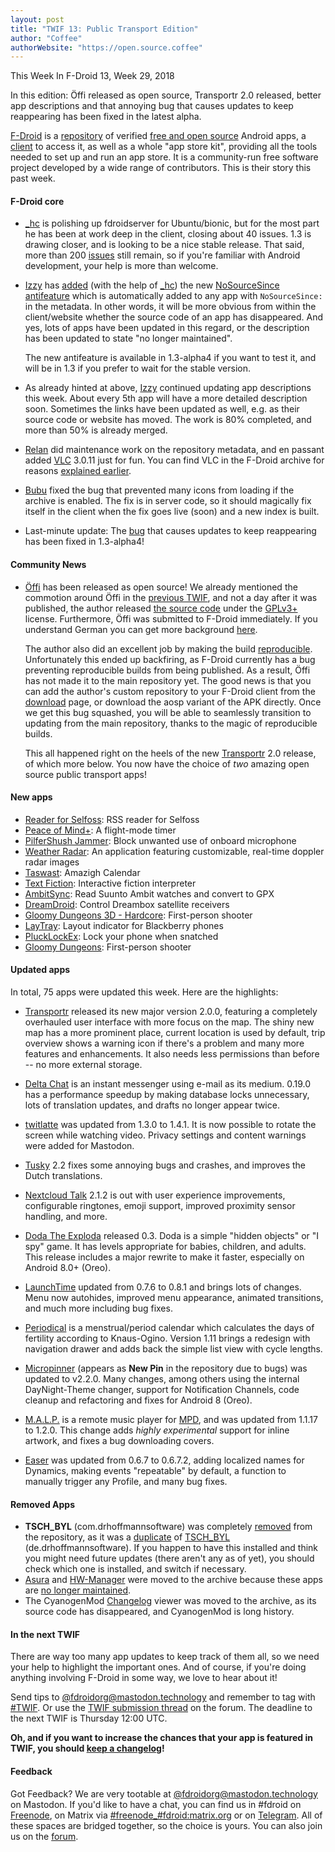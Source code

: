 ```yaml
---
layout: post
title: "TWIF 13: Public Transport Edition"
author: "Coffee"
authorWebsite: "https://open.source.coffee"
---
```


This Week In F-Droid 13, Week 29, 2018

In this edition: Öffi released as open source, Transportr 2.0 released, better app descriptions and that annoying bug that causes updates to keep reappearing has been fixed in the latest alpha.

[F-Droid](https://f-droid.org/) is a [repository](https://f-droid.org/packages/) of verified [free and open source](https://en.wikipedia.org/wiki/Free_and_open-source_software) Android apps, a [client](https://f-droid.org/app/org.fdroid.fdroid) to access it, as well as a whole "app store kit", providing all the tools needed to set up and run an app store. It is a community-run free software project developed by a wide range of contributors. This is their story this past week.

#### F-Droid core

* [_hc](https://forum.f-droid.org/u/hans) is polishing up fdroidserver for Ubuntu/bionic, but for the most part he has been at work deep in the client, closing about 40 issues. 1.3 is drawing closer, and is looking to be a nice stable release. That said, more than 200 [issues](https://gitlab.com/fdroid/fdroidclient/issues) still remain, so if you're familiar with Android development, your help is more than welcome.

* [Izzy](https://forum.f-droid.org/u/izzy) has [added](https://gitlab.com/fdroid/fdroidserver/merge_requests/529) (with the help of [_hc](https://forum.f-droid.org/u/hans)) the new [NoSourceSince antifeature](https://monitor.f-droid.org/anti-feature/NoSourceSince) which is automatically added to any app with `NoSourceSince:` in the metadata. In other words, it will be more obvious from within the client/website whether the source code of an app has disappeared. And yes, lots of apps have been updated in this regard, or the description has been updated to state "no longer maintained".

  The new antifeature is available in 1.3-alpha4 if you want to test it, and will be in 1.3 if you prefer to wait for the stable version.

* As already hinted at above, [Izzy](https://forum.f-droid.org/u/izzy) continued updating app descriptions this week. About every 5th app will have a more detailed description soon. Sometimes the links have been updated as well, e.g. as their source code or website has moved. The work is 80% completed, and more than 50% is already merged.

* [Relan](https://forum.f-droid.org/u/relan) did maintenance work on the repository metadata, and en passant added [VLC](https://f-droid.org/wiki/page/org.videolan.vlc) 3.0.11 just for fun. You can find VLC in the F-Droid archive for reasons [explained earlier](https://f-droid.org/2018/05/11/this-week-in-fdroid-w19.html#whats-happening-in-f-droid).

* [Bubu](https://forum.f-droid.org/u/Bubu) fixed the bug that prevented many icons from loading if the archive is enabled. The fix is in server code, so it should magically fix itself in the client when the fix goes live (soon) and a new index is built.

* Last-minute update: The [bug](https://gitlab.com/fdroid/fdroidclient/1271) that causes updates to keep reappearing has been fixed in 1.3-alpha4!

#### Community News

* [Öffi](https://offi.schildbach.de/) has been released as open source! We already mentioned the commotion around Öffi in the [previous TWIF](https://f-droid.org/2018/07/12/this-week-in-fdroid-w28.html#community-news), and not a day after it was published, the author released [the source code](https://gitlab.com/oeffi/oeffi) under the [GPLv3+](https://spdx.org/licenses/GPL-3.0-or-later.html) license. Furthermore, Öffi was submitted to F-Droid immediately. If you understand German you can get more background [here](https://www.golem.de/news/app-fuer-oeffentlichen-nahverkehr-oeffi-ist-open-source-geworden-1807-135517.html).

  The author also did an excellent job by making the build [reproducible](https://reproducible-builds.org). Unfortunately this ended up backfiring, as F-Droid currently has a bug preventing reproducible builds from being published. As a result, Öffi has not made it to the main repository yet. The good news is that you can add the author's custom repository to your F-Droid client from the [download](https://offi.schildbach.de/download.html) page, or download the aosp variant of the APK directly. Once we get this bug squashed, you will be able to seamlessly transition to updating from the main repository, thanks to the magic of reproducible builds.

  This all happened right on the heels of the new [Transportr](https://f-droid.org/app/de.grobox.liberario) 2.0 release, of which more below. You now have the choice of _two_ amazing open source public transport apps!

#### New apps

* [Reader for Selfoss](https://f-droid.org/app/apps.amine.bou.readerforselfoss): RSS reader for Selfoss
* [Peace of Mind+](https://f-droid.org/app/ca.mudar.fairphone.peaceofmind): A flight-mode timer
* [PilferShush Jammer](https://f-droid.org/app/cityfreqs.com.pilfershushjammer): Block unwanted use of onboard microphone
* [Weather Radar](https://f-droid.org/app/com.danhasting.radar): An application featuring customizable, real-time doppler radar images
* [Taswast](https://f-droid.org/app/com.github.aba2l.taswast): Amazigh Calendar
* [Text Fiction](https://f-droid.org/app/de.onyxbits.textfiction): Interactive fiction interpreter
* [AmbitSync](https://f-droid.org/app/idv.markkuo.ambitsync): Read Suunto Ambit watches and convert to GPX
* [DreamDroid](https://f-droid.org/app/net.reichholf.dreamdroid): Control Dreambox satellite receivers
* [Gloomy Dungeons 3D - Hardcore](https://f-droid.org/app/org.zamedev.gloomydungeons1hardcore.opensource): First-person shooter
* [LayTray](https://f-droid.org/app/space.neothefox.laytray): Layout indicator for Blackberry phones
* [PluckLockEx](https://f-droid.org/app/xyz.iridiumion.plucklockex): Lock your phone when snatched
* [Gloomy Dungeons](https://f-droid.org/app/zame.GloomyDungeons.opensource.game): First-person shooter

#### Updated apps

In total, 75 apps were updated this week. Here are the highlights:

* [Transportr](https://f-droid.org/app/de.grobox.liberario) released its new major version 2.0.0, featuring a completely overhauled user interface with more focus on the map. The shiny new map has a more prominent place, current location is used by default, trip overview shows a warning icon if there's a problem and many more features and enhancements. It also needs less permissions than before -- no more external storage.

* [Delta Chat](https://f-droid.org/app/com.b44t.messenger) is an instant messenger using e-mail as its medium. 0.19.0 has a performance speedup by making database locks unnecessary, lots of translation updates, and drafts no longer appear twice.

* [twitlatte](https://f-droid.org/app/com.github.moko256.twitlatte) was updated from 1.3.0 to 1.4.1. It is now possible to rotate the screen while watching video. Privacy settings and content warnings were added for Mastodon.

* [Tusky](https://f-droid.org/app/com.keylesspalace.tusky) 2.2 fixes some annoying bugs and crashes, and improves the Dutch translations.

* [Nextcloud Talk](https://f-droid.org/app/com.nextcloud.talk2) 2.1.2 is out with user experience improvements, configurable ringtones, emoji support, improved proximity sensor handling, and more.

* [Doda The Exploda](https://f-droid.org/app/com.quaap.dodatheexploda) released 0.3. Doda is a simple "hidden objects" or "I spy" game. It has levels appropriate for babies, children, and adults. This release includes a major rewrite to make it faster, especially on Android 8.0+ (Oreo).

* [LaunchTime](https://f-droid.org/app/com.quaap.launchtime) updated from 0.7.6 to 0.8.1 and brings lots of changes. Menu now autohides, improved menu appearance, animated transitions, and much more including bug fixes.

* [Periodical](https://f-droid.org/app/de.arnowelzel.android.periodical) is a menstrual/period calendar which calculates the days of fertility according to Knaus-Ogino. Version 1.11 brings a redesign with navigation drawer and adds back the simple list view with cycle lengths.

* [Micropinner](https://f-droid.org/app/de.dotwee.micropinner) (appears as **New Pin** in the repository due to bugs) was updated to v2.2.0. Many changes, among others using the internal DayNight-Theme changer, support for Notification Channels, code cleanup and refactoring and fixes for Android 8 (Oreo).

* [M.A.L.P.](https://f-droid.org/app/org.gateshipone.malp) is a remote music player for [MPD](http://www.musicpd.org), and was updated from 1.1.17 to 1.2.0. This change adds _highly experimental_ support for inline artwork, and fixes a bug downloading covers.

* [Easer](https://f-droid.org/app/ryey.easer) was updated from 0.6.7 to 0.6.7.2, adding localized names for Dynamics, making events "repeatable" by default, a function to manually trigger any Profile, and many bug fixes.

#### Removed Apps

* **TSCH_BYL** (com.drhoffmannsoftware) was completely [removed](https://gitlab.com/fdroid/fdroiddata/merge_requests/3429) from the repository, as it was a [duplicate](https://gitlab.com/fdroid/fdroiddata/issues/1264) of [TSCH_BYL](https://f-droid.org/app/de.drhoffmannsoftware) (de.drhoffmannsoftware). If you happen to have this installed and think you might need future updates (there aren't any as of yet), you should check which one is installed, and switch if necessary.
* [Asura](https://f-droid.org/wiki/page/de.nico.asura) and [HW-Manager](https://f-droid.org/wiki/page/de.nico.ha_manager) were moved to the archive because these apps are [no longer maintained](https://gitlab.com/fdroid/fdroiddata/merge_requests/3452).
* The CyanogenMod [Changelog](https://f-droid.org/wiki/page/org.polaric.cyanogenmodchangelog) viewer was moved to the archive, as its source code has disappeared, and CyanogenMod is long history.

#### In the next TWIF

There are way too many app updates to keep track of them all, so we need your help to highlight the important ones. And of course, if you're doing anything involving F-Droid in some way, we love to hear about it!

Send tips to [@fdroidorg@mastodon.technology](https://mastodon.technology/@fdroidorg) and remember to tag with [#TWIF](https://mastodon.technology/tags/twif). Or use the [TWIF submission thread](https://forum.f-droid.org/t/twif-submission-thread) on the forum. The deadline to the next TWIF is Thursday 12:00 UTC.

**Oh, and if you want to increase the chances that your app is featured in TWIF, you should [keep a changelog](https://keepachangelog.com)!**

#### Feedback

Got Feedback? We are very tootable at [@fdroidorg@mastodon.technology](https://mastodon.technology/@fdroidorg) on Mastodon. If you'd like to have a chat, you can find us in #fdroid on [Freenode](https://freenode.net/), on Matrix via [#freenode_#fdroid:matrix.org](https://matrix.to/#/#freenode_#fdroid:matrix.org) or on [Telegram](https://t.me/joinchat/AlRQekvjWDTuQrCgMYSNVA). All of these spaces are bridged together, so the choice is yours. You can also join us on the [forum](https://forum.f-droid.org/).
